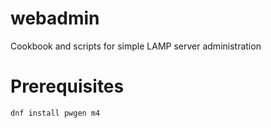 webadmin
========

Cookbook and scripts for simple LAMP server administration

# Prerequisites

```
dnf install pwgen m4
```

